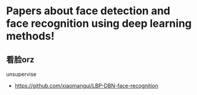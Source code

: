 # Papers about face detection and face recognition using deep learning methods!
## 看脸orz
unsupervise
- https://github.com/xiaomangui/LBP-DBN-face-recognition
